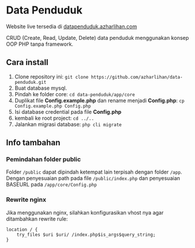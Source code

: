 # Data Penduduk
Website live tersedia di [datapenduduk.azharlihan.com](https://datapenduduk.azharlihan.com/)

CRUD (Create, Read, Update, Delete) data penduduk menggunakan konsep OOP PHP tanpa framework.

## Cara install

1. Clone repository ini: `git clone https://github.com/azharlihan/data-penduduk.git`
1. Buat database mysql.
1. Pindah ke folder core: `cd data-penduduk/app/core`
1. Duplikat file **Config.example.php** dan rename menjadi **Config.php**: `cp Config.example.php Config.php`
1. Isi database credential pada file **Config.php**
1. kembali ke root project: `cd ../..`
1. Jalankan migrasi database: `php cli migrate`

## Info tambahan

### Pemindahan folder public

Folder `/public` dapat dipindah ketempat lain terpisah dengan folder `/app`. Dengan penyesuaian path pada file `/public/index.php` dan penyesuaian BASEURL pada `/app/core/Config.php`

### Rewrite nginx

Jika menggunakan nginx, silahkan konfigurasikan vhost nya agar ditambahkan rewrite rule:

```
location / {  
	try_files $uri $uri/ /index.php$is_args$query_string;  
}
```